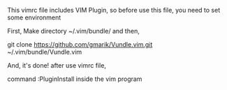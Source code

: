
This vimrc file includes VIM Plugin,
so before use this file, you need to set some environment

First, Make directory ~/.vim/bundle/
and then, 

git clone https://github.com/gmarik/Vundle.vim.git ~/.vim/bundle/Vundle.vim

And, it's done!
after use vimrc file, 

command
:PluginInstall 
inside the vim program

